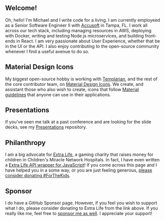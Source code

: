 ## Welcome!
Oh, hello! I'm Michael and I write code for a living. I am currently employeed as a Senior Software Engineer II with [Accusoft](https://www.accusoft.com) in Tampa, FL. I work all across our tech stack, including managing resources in AWS, deploying with Docker, writing and testing Node.js microservices, and building front-ends in React. I am very passionate about User Experience, whether that be in the UI or the API. I also enjoy contributing to the open-source community whenever I find a useful avenue to do so.

## Material Design Icons
My biggest open-source hobby is working with [Templarian](https://github.com/Templarian), and the rest of the core contributor team, on [Material Design Icons](https://www.materialdesignicons.com). We create, and assistant those who also wish to create, icons that follow [Material guidelines](https://material.io/design/iconography/system-icons.html#design-principles) that anyone can use in their applications.

## Presentations
If you've seen me talk at a past conference and are looking for the slide decks, see my [Presentations](https://github.com/goyney/presentations) repository.

## Philanthropy
I am a big advocate for [Extra Life](https://www.extra-life.org/participant/goyney), a gaming charity that raises money for children in Children's Miracle Network Hospitals. In fact, I have even written a [Extra Life API wrapper for JavaScript](https://github.com/goyney/extra-life)! If you come across this page and I have helped you in a some way, or you are just feeling generous, [please consider donating #ForTheKids](https://www.extra-life.org/participant/goyney).

## Sponsor
I do have a GitHub Sponsor page. However, if you feel you wish to support what I do, please consider donating to Extra Life from the link above. If you really like me, feel free to [sponsor me as well](https://github.com/sponsors/goyney). I appreciate your support!
